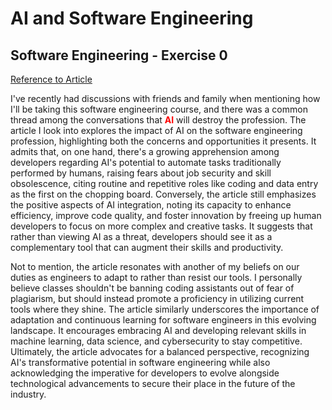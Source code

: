 # AI and Software Engineering
## Software Engineering - Exercise 0

[Reference to Article](https://www.wearedevelopers.com/magazine/will-ai-replace-software-engineers "Will AI Replace Software Engineers")

I've recently had discussions with friends and family when mentioning how I'll be taking this software engineering course, and there was a common thread among the conversations that **<span style="color:red">AI</span>** will destroy the profession. The article I look into explores the impact of AI on the software engineering profession, highlighting both the concerns and opportunities it presents. It admits that, on one hand, there's a growing apprehension among developers regarding AI's potential to automate tasks traditionally performed by humans, raising fears about job security and skill obsolescence, citing routine and repetitive roles like coding and data entry as the first on the chopping board. Conversely, the article still emphasizes the positive aspects of AI integration, noting its capacity to enhance efficiency, improve code quality, and foster innovation by freeing up human developers to focus on more complex and creative tasks. It suggests that rather than viewing AI as a threat, developers should see it as a complementary tool that can augment their skills and productivity.

Not to mention, the article resonates with another of my beliefs on our duties as engineers to adapt to rather than resist our tools. I personally believe classes shouldn't be banning coding assistants out of fear of plagiarism, but should instead promote a proficiency in utilizing current tools where they shine. The article similarly underscores the importance of adaptation and continuous learning for software engineers in this evolving landscape. It encourages embracing AI and developing relevant skills in machine learning, data science, and cybersecurity to stay competitive. Ultimately, the article advocates for a balanced perspective, recognizing AI's transformative potential in software engineering while also acknowledging the imperative for developers to evolve alongside technological advancements to secure their place in the future of the industry.